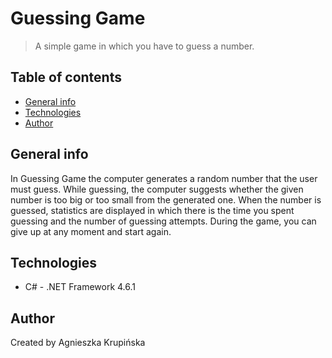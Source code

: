 # Guessing Game
> A simple game in which you have to guess a number.

## Table of contents
* [General info](#general-info)
* [Technologies](#technologies)
* [Author](#author)

## General info
In Guessing Game the computer generates a random number that the user must guess.
While guessing, the computer suggests whether the given number is too big or too small from the generated one.
When the number is guessed, statistics are displayed in which there is the time you spent guessing and the number of guessing attempts.
During the game, you can give up at any moment and start again.



## Technologies
* C# - .NET Framework 4.6.1

## Author
Created by Agnieszka Krupińska
